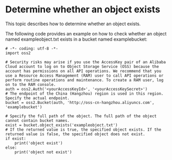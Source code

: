 # Determine whether an object exists

This topic describes how to determine whether an object exists.

The following code provides an example on how to check whether an object named exampleobject.txt exists in a bucket named examplebucket:

```
# -*- coding: utf-8 -*-
import oss2

# Security risks may arise if you use the AccessKey pair of an Alibaba Cloud account to log on to Object Storage Service (OSS) because the account has permissions on all API operations. We recommend that you use a Resource Access Management (RAM) user to call API operations or perform routine operations and maintenance. To create a RAM user, log on to the RAM console. 
auth = oss2.Auth('<yourAccessKeyId>', '<yourAccessKeySecret>')
# The endpoint of the China (Hangzhou) region is used in this region. Specify the actual endpoint. 
bucket = oss2.Bucket(auth, 'http://oss-cn-hangzhou.aliyuncs.com', 'examplebucket')

# Specify the full path of the object. The full path of the object cannot contain bucket names. 
exist = bucket.object_exists('exampleobject.txt')
# If the returned value is true, the specified object exists. If the returned value is false, the specified object does not exist. 
if exist:
    print('object exist')
else:
    print('object not exist')
        
```

